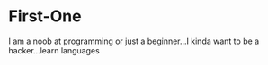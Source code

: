 # First-One
I am a noob at programming or just a beginner...I kinda want to be a hacker...learn languages
